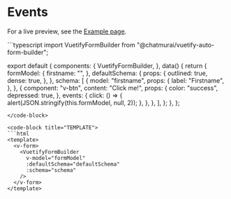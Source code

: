 # Events

For a live preview, see the [Example page](/examples.html).

<code-group>
  <code-block title="SCRIPT" active>
  ```typescript
  import VuetifyFormBuilder from "@chatmurai/vuetify-auto-form-builder";

  export default {
    components: {
      VuetifyFormBuilder,
    },
    data() {
      return {
        formModel: {
          firstname: "",
        },
        defaultSchema: {
          props: {
            outlined: true,
            dense: true,
          },
        },
        schema: [
          {
            model: "firstname",
            props: {
              label: "Firstname",
            },
          },
          {
            component: "v-btn",
            content: "Click me!",
            props: {
              color: "success",
              depressed: true,
            },
            events: {
              click: () => {
                alert(JSON.stringify(this.formModel, null, 2));
              },
            },
          },
        ],
      };
    },
  };
  ```
  </code-block>

  <code-block title="TEMPLATE">
  ```html
  <template>
    <v-form>
      <VuetifyFormBuilder
        v-model="formModel"
        :defaultSchema="defaultSchema"
        :schema="schema"
      />
    </v-form>
  </template>
  ```
  </code-block>
</code-group>
